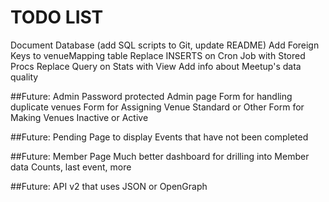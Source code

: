 # TODO LIST
Document Database (add SQL scripts to Git, update README)
Add Foreign Keys to venueMapping table
Replace INSERTS on Cron Job with Stored Procs
Replace Query on Stats with View
Add info about Meetup's data quality 

##Future: Admin
Password protected Admin page
Form for handling duplicate venues
Form for Assigning Venue Standard or Other
Form for Making Venues Inactive or Active

##Future: Pending
Page to display Events that have not been completed

##Future: Member Page
Much better dashboard for drilling into Member data
Counts, last event, more

##Future: API 
v2 that uses JSON or OpenGraph 
